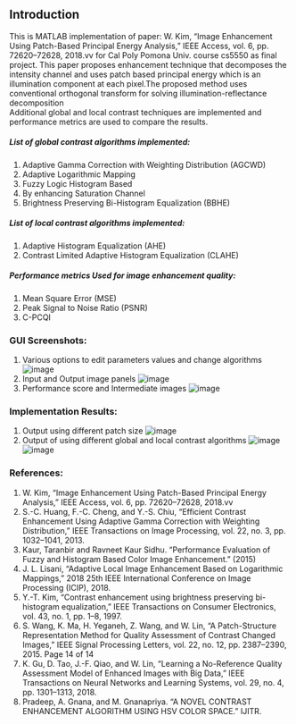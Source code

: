 ## Introduction
This is MATLAB implementation of paper: W. Kim, “Image Enhancement Using Patch-Based Principal Energy Analysis,” IEEE Access, vol. 6, pp. 72620–72628, 2018.vv for Cal Poly Pomona Univ. course cs5550 as final project.
This paper proposes enhancement technique that decomposes the intensity channel and uses patch based principal energy 
which is an illumination component at each pixel.The proposed method uses conventional orthogonal transform for solving illumination-reflectance decomposition
<br/>
Additional global and local contrast techniques are implemented and performance metrics are used to compare the results.<br/>
##### List of global contrast algorithms implemented: 
1. Adaptive Gamma Correction with Weighting Distribution (AGCWD)
2. Adaptive Logarithmic Mapping
3. Fuzzy Logic Histogram Based
4. By enhancing Saturation Channel
5. Brightness Preserving Bi-Histogram Equalization (BBHE)

##### List of local contrast algorithms implemented:<br/>
1. Adaptive Histogram Equalization (AHE)
2. Contrast Limited Adaptive Histogram Equalization (CLAHE)

##### Performance metrics Used for image enhancement quality:<br/>
1. Mean Square Error (MSE)
2. Peak Signal to Noise Ratio (PSNR)
3. C-PCQI

### GUI Screenshots:
1. Various options to edit parameters values and change algorithms
![image](https://user-images.githubusercontent.com/35668737/75580821-47994580-5a1d-11ea-9d4a-cd448922fdd0.png)
2. Input and Output image panels
![image](https://user-images.githubusercontent.com/35668737/75580954-78797a80-5a1d-11ea-9b0a-40525597f8bf.png)
3. Performance score and Intermediate images 
![image](https://user-images.githubusercontent.com/35668737/75581003-91822b80-5a1d-11ea-9797-1af6a4d32b68.png)

### Implementation Results:
1. Output using different patch size
![image](https://user-images.githubusercontent.com/35668737/75581796-17eb3d00-5a1f-11ea-8e43-67c4dcb20f5d.png)
2. Output of using different global and local contrast algorithms
![image](https://user-images.githubusercontent.com/35668737/75581836-29344980-5a1f-11ea-98b1-172127ac75f7.png)
![image](https://user-images.githubusercontent.com/35668737/75581864-3a7d5600-5a1f-11ea-8a7d-28dfb2b4dbad.png)


### References:
1. W. Kim, “Image Enhancement Using Patch-Based Principal Energy Analysis,” IEEE Access, vol. 6, pp. 72620–72628, 2018.vv
2. S.-C. Huang, F.-C. Cheng, and Y.-S. Chiu, “Efficient Contrast Enhancement Using Adaptive Gamma Correction with Weighting Distribution,” IEEE Transactions on Image Processing, vol. 22, no. 3, pp. 1032–1041, 2013.
3. Kaur, Taranbir and Ravneet Kaur Sidhu. “Performance Evaluation of Fuzzy and Histogram Based Color Image Enhancement.” (2015)
4. J. L. Lisani, “Adaptive Local Image Enhancement Based on Logarithmic Mappings,” 2018 25th IEEE International Conference on Image Processing (ICIP), 2018.
5. Y.-T. Kim, “Contrast enhancement using brightness preserving bi-histogram equalization,” IEEE Transactions on Consumer Electronics, vol. 43, no. 1, pp. 1–8, 1997.
6. S. Wang, K. Ma, H. Yeganeh, Z. Wang, and W. Lin, “A Patch-Structure Representation Method for Quality Assessment of Contrast Changed Images,” IEEE Signal Processing Letters, vol. 22, no. 12, pp. 2387–2390, 2015.
Page 14 of 14
7. K. Gu, D. Tao, J.-F. Qiao, and W. Lin, “Learning a No-Reference Quality Assessment Model of Enhanced Images with Big Data,” IEEE Transactions on Neural Networks and Learning Systems, vol. 29, no. 4, pp. 1301–1313, 2018.
8. Pradeep, A. Gnana, and M. Gnanapriya. “A NOVEL CONTRAST ENHANCEMENT ALGORITHM USING HSV COLOR SPACE.” IJITR.


